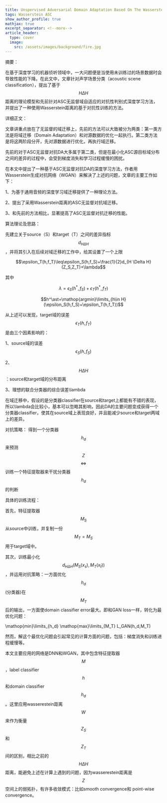 ```yaml
---
title: Unspervised Adversarial Domain Adaptation Based On The Wasserstein Distance For Acoustic Scene Classification
tags: Wasserstein ASC
show_author_profile: true
mathjax: true
excerpt_separator: <!--more-->
article_header:
  type: cover
  image:
    src: /assets/images/background/fire.jpg
---
```


摘要：

在基于深度学习的机器侦听领域中，一大问题便是当使用未训练过的场景数据时会导致性能的下降。在此文中，文章针对声学场景分类（acoustic scene classification），提出了基于$$H \Delta H$$距离的理论模型和先前针对ASC无监督域自适应的对抗性判别式深度学习方法，并提出了一种使用Wasserstein距离的基于对抗性训练的方法。

<!--more-->

详细正文：

文章讲重点放在了无监督的域迁移上，先前的方法可以大致被分为两类：第一类方法是将域迁移（Domain Adaptation）和对源数据的优化一起执行。第二类方法是将这两阶段分开，先对源数据进行优化，再执行域迁移。

先前的对于ASC无监督对抗DA大多属于第二类，但是在最小化ASC源目标域分布之间的差异的过程中，会受到梯度消失和学习过程缓慢的困扰。

在本文中提出了一种基于ASC无监督对抗DA的深度学习方法，作者用Wasserstein生成对抗网络（WGAN）来解决了上述的问题，文章的主要工作如下：

1、为基于通用音频的深度学习域迁移提供了一种理论方法。

2、提出了采用Wasserstein距离的ASC无监督对抗域迁移。

3、和先前的方法相比，显著提高了ASC无监督对抗迁移的性能。

算法理论及思路：

先建立关于source（S）和target（T）之间的差异指标$$d_{H \Delta H}$$，并将其引入在后续对域迁移的工作中，给其设置了一个上限

$$\epsilon_T(h,f_T)\leq\epsilon_S(h,f_S)+\frac{1}{2}d_{H \Delta H}(Z_S,Z_T)+\lambda$$

其中

$$\lambda=\epsilon_S(h^\ast,f_S)+\epsilon_T(h^\ast,f_T)$$

$$h^\ast=\mathop{argmin}\limits_{h\in H}(\epsilon_S(h,f_S)+\epsilon_T(h,f_T))$$

从上述可以发现，target域的误差$$\epsilon_T(h,f_T)$$是由三个因素影响的：

1、source域的误差$$\epsilon_S(h,f_S)$$

2、$$H \Delta H$$：source和target域的分布距离

3、理想的联合分类器的综合误差\lambda

在域迁移中，假设的是分类器classifier在source和target上都能有不错的表现，所以\lambda会比较小，基本可以忽略其影响，因此DA的主要问题变成获得一个分类器classifier，使其在source域上表现良好，并且能减少source和target两域上的差异。

对抗策略：
得到一个分类器$$h_d$$来预测$$Z$$ $$\iff$$ 训练一个特征提取器来干扰分类器$$h_d$$的判断

具体的训练流程：

首先，特征提取器$$M_S$$从source中训练，并复制一份$$M_T=M_S$$用于target域中。

其次，训练最小化$$d_{H \Delta H}(M_S(x_s),M_T(x_t))$$，并运用对抗策略：一方面优化$$h_d$$(分类器)在$$M_T$$后的输出，一方面使domain classifier error最大。即和GAN loss一样，转化为最优化问题：

\mathop{min}\limits_{h_d} \mathop{max}\limits_{M_T} L_GAN(h_d,M_T)

然而，解这个最优化问题会引起常见的计算方面的问题，包括：梯度消失和训练进程缓慢等。

本文主要应用的网络是DNN和WGAN，其中包含特征提取器$$M$$，label classifier $$h$$和domain classifier $$h_d$$。这里应用wasserestein距离$$W$$来作为衡量$$Z_S$$和$$Z_T$$间的区别，相比之前的$$H \Delta H$$距离，能避免上述在计算上遇到的问题，因为wasserestein距离是$$Z$$空间上的弱拓扑，有许多收敛模式：比如smooth convergence和 point-wise convergence。